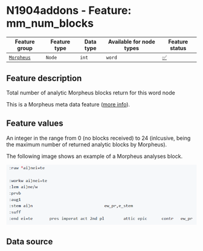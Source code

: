 # N1904addons - Feature: mm_num_blocks

Feature group |Feature type | Data type | Available for node types | Feature status
---  | --- | --- | --- | ---
[`Morpheus`](README.md#feature-group-morpheus-analyses-meta-and-summary) | `Node` | `int` | `word` | [✅](featurestatus.md#Trustworthy "Trustworthy")

## Feature description

Total number of analytic Morpheus blocks return for this word node

This is a Morpheus meta data feature ([more info](../using_the_morpheus_features.md)).

## Feature values

An integer in the range from 0 (no blocks received) to 24 (inlcusive, being the maximum number of returned analytic blocks by Morpheus).

The following image shows an example of a Morpheus analyses block.

<IMG SRC="images/morpheus_block_example.png">

## Data source
